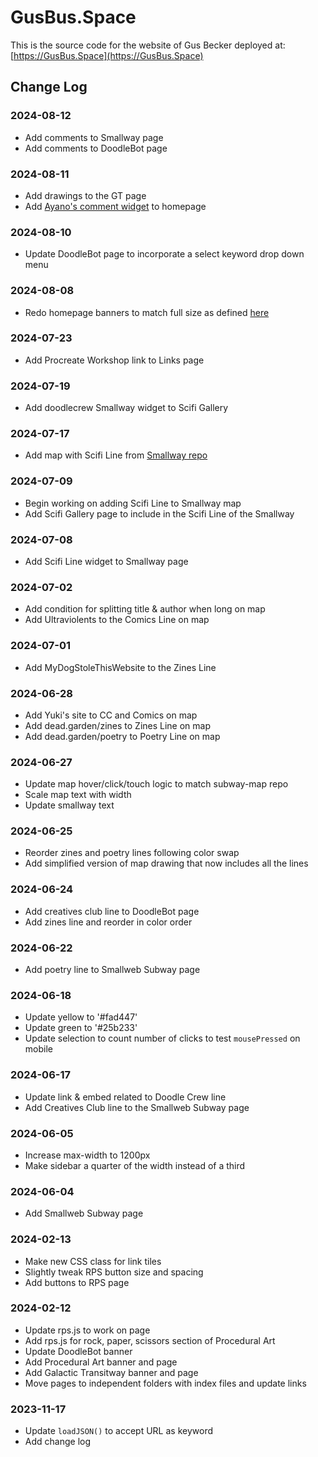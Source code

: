 # GusBus.Space
This is the source code for the website of Gus Becker deployed at:
[https://GusBus.Space](https://GusBus.Space)

## Change Log
### 2024-08-12
- Add comments to Smallway page
- Add comments to DoodleBot page
### 2024-08-11
- Add drawings to the GT page
- Add [Ayano's comment widget](https://virtualobserver.moe/ayano/comment-widget) to homepage
### 2024-08-10
- Update DoodleBot page to incorporate a select keyword drop down menu
### 2024-08-08
- Redo homepage banners to match full size as defined [here](https://i.pinimg.com/originals/b1/8b/78/b18b78afb5cc96bad9bb22ece6129430.gif)
### 2024-07-23
- Add Procreate Workshop link to Links page
### 2024-07-19
- Add doodlecrew Smallway widget to Scifi Gallery
### 2024-07-17
- Add map with Scifi Line from [Smallway repo](https://github.com/GusBusDraws/smallweb-subway.js)
### 2024-07-09
- Begin working on adding Scifi Line to Smallway map
- Add Scifi Gallery page to include in the Scifi Line of the Smallway
### 2024-07-08
- Add Scifi Line widget to Smallway page
### 2024-07-02
- Add condition for splitting title & author when long on map
- Add Ultraviolents to the Comics Line on map
### 2024-07-01
- Add MyDogStoleThisWebsite to the Zines Line
### 2024-06-28
- Add Yuki's site to CC and Comics on map
- Add dead.garden/zines to Zines Line on map
- Add dead.garden/poetry to Poetry Line on map
### 2024-06-27
- Update map hover/click/touch logic to match subway-map repo
- Scale map text with width
- Update smallway text
### 2024-06-25
- Reorder zines and poetry lines following color swap
- Add simplified version of map drawing that now includes all the lines
### 2024-06-24
- Add creatives club line to DoodleBot page
- Add zines line and reorder in color order
### 2024-06-22
- Add poetry line to Smallweb Subway page
### 2024-06-18
- Update yellow to '#fad447'
- Update green to '#25b233'
- Update selection to count number of clicks to test `mousePressed` on mobile
### 2024-06-17
- Update link & embed related to Doodle Crew line
- Add Creatives Club line to the Smallweb Subway page
### 2024-06-05
- Increase max-width to 1200px
- Make sidebar a quarter of the width instead of a third
### 2024-06-04
- Add Smallweb Subway page
### 2024-02-13
- Make new CSS class for link tiles
- Slightly tweak RPS button size and spacing
- Add buttons to RPS page

### 2024-02-12
- Update rps.js to work on page
- Add rps.js for rock, paper, scissors section of Procedural Art
- Update DoodleBot banner
- Add Procedural Art banner and page
- Add Galactic Transitway banner and page
- Move pages to independent folders with index files and update links

### 2023-11-17
- Update `loadJSON()` to accept URL as keyword
- Add change log

